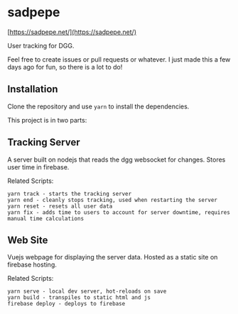 # sadpepe

[https://sadpepe.net/](https://sadpepe.net/)

User tracking for DGG.

Feel free to create issues or pull requests or whatever. I just made this a few days ago for fun, so there is a lot to do!

## Installation

Clone the repository and use `yarn` to install the dependencies.


This project is in two parts:
 
 ## Tracking Server
 A server built on nodejs that reads the dgg websocket for changes. Stores user time in firebase. 
 
 Related Scripts:
 
 ```
 yarn track - starts the tracking server
 yarn end - cleanly stops tracking, used when restarting the server
 yarn reset - resets all user data
 yarn fix - adds time to users to account for server downtime, requires manual time calculations
 ```
 
 ## Web Site
 Vuejs webpage for displaying the server data. Hosted as a static site on firebase hosting.
 
 Related Scripts:
```
yarn serve - local dev server, hot-reloads on save
yarn build - transpiles to static html and js
firebase deploy - deploys to firebase
```
